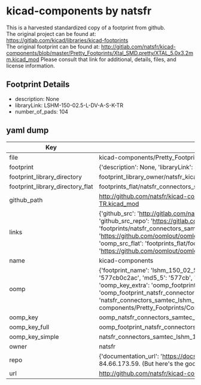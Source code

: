 # kicad-components by natsfr  
This is a harvested standardized copy of a footprint from github.  
The original project can be found at:  
https://gitlab.com/kicad/libraries/kicad-footprints  
The original footprint can be found at:
http://gitlab.com/natsfr/kicad-components/blob/master/Pretty_Footprints/Xtal_SMD.pretty/XTAL_5.0x3.2mm.kicad_mod
Please consult that link for additional, details, files, and license information.  
## Footprint Details
* description: None  
* libraryLink: LSHM-150-02.5-L-DV-A-S-K-TR  
* number_of_pads: 104  
## yaml dump  
| Key | Value |  
| --- | --- |  
| file | kicad-components/Pretty_Footprints/Connectors_SAMTEC.pretty/LSHM-150-02.5-L-DV-A-S-K-TR.kicad_mod |  
| footprint | {'description': None, 'libraryLink': 'LSHM-150-02.5-L-DV-A-S-K-TR', 'number_of_pads': 104} |  
| footprint_library_directory | footprint_library_owner/natsfr_kicad-components |  
| footprint_library_directory_flat | footprints_flat/natsfr_connectors_samtec_lshm_150_02_5_l_dv_a_s_k_tr/working |  
| github_path | http://github.com/natsfr/kicad-components/blob/master/Pretty_Footprints/Connectors_SAMTEC.pretty/LSHM-150-02.5-L-DV-A-S-K-TR.kicad_mod |  
| links | {'github_src': 'http://gitlab.com/natsfr/kicad-components/blob/master/Pretty_Footprints/Xtal_SMD.pretty/XTAL_5.0x3.2mm.kicad_mod', 'github_src_repo': 'https://gitlab.com/kicad/libraries/kicad-footprints', 'oomp_bot': 'footprints/natsfr_connectors_samtec_lshm_150_02_5_l_dv_a_s_k_tr/working', 'oomp_bot_github': 'https://github.com/oomlout/oomlout_oomp_footprint_bot/tree/main/footprints/natsfr_connectors_samtec_lshm_150_02_5_l_dv_a_s_k_tr/working', 'oomp_src_flat': 'footprints_flat/footprints_flat/natsfr_connectors_samtec_lshm_150_02_5_l_dv_a_s_k_tr/working', 'oomp_src_flat_github': 'https://github.com/oomlout/oomlout_oomp_footprint_src/tree/main/footprints_flat/natsfr_connectors_samtec_lshm_150_02_5_l_dv_a_s_k_tr/working'} |  
| name | kicad-components |  
| oomp | {'footprint_name': 'lshm_150_02_5_l_dv_a_s_k_tr', 'library_name': 'connectors_samtec', 'md5': '577cb0c2acf8008904a66049c582c1f8', 'md5_10': '577cb0c2ac', 'md5_5': '577cb', 'md5_6': '577cb0', 'oomp_key': 'oomp_natsfr_connectors_samtec_lshm_150_02_5_l_dv_a_s_k_tr', 'oomp_key_extra': 'oomp_footprint_natsfr_connectors_samtec_lshm_150_02_5_l_dv_a_s_k_tr', 'oomp_key_full': 'oomp_footprint_natsfr_connectors_samtec_lshm_150_02_5_l_dv_a_s_k_tr_577cb0', 'oomp_key_simple': 'natsfr_connectors_samtec_lshm_150_02_5_l_dv_a_s_k_tr', 'original_filename': 'kicad-components/Pretty_Footprints/Connectors_SAMTEC.pretty/LSHM-150-02.5-L-DV-A-S-K-TR.kicad_mod', 'owner_name': 'natsfr'} |  
| oomp_key | oomp_natsfr_connectors_samtec_lshm_150_02_5_l_dv_a_s_k_tr |  
| oomp_key_full | oomp_footprint_natsfr_connectors_samtec_lshm_150_02_5_l_dv_a_s_k_tr |  
| oomp_key_simple | natsfr_connectors_samtec_lshm_150_02_5_l_dv_a_s_k_tr |  
| owner | natsfr |  
| repo | {'documentation_url': 'https://docs.github.com/rest/overview/resources-in-the-rest-api#rate-limiting', 'message': "API rate limit exceeded for 84.66.173.59. (But here's the good news: Authenticated requests get a higher rate limit. Check out the documentation for more details.)"} |  
| url | http://github.com/natsfr/kicad-components |  

